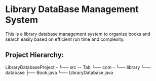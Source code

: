 # Library DataBase Management System

This is a library database management system to organize books and search easily based on efficient run time and complexity.

## Project Hierarchy:

<p> 
LibraryDatabaseProject
- └── src
  --      Tab └── com
    -     └── library
            └── database
                ├── Book.java
                └── LibraryDatabase.java
</p>

